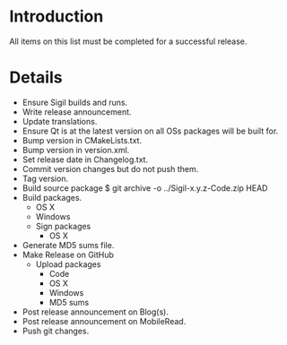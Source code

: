 Introduction
============

All items on this list must be completed for a successful release.


Details
=======

* Ensure Sigil builds and runs.
* Write release announcement.
* Update translations.
* Ensure Qt is at the latest version on all OSs packages will be built for.
* Bump version in CMakeLists.txt.
* Bump version in version.xml.
* Set release date in Changelog.txt.
* Commit version changes but do not push them.
* Tag version.
* Build source package $ git archive -o ../Sigil-x.y.z-Code.zip HEAD
* Build packages.
  * OS X
  * Windows
  * Sign packages
    * OS X
* Generate MD5 sums file.
* Make Release on GitHub
  * Upload packages
    * Code
    * OS X
    * Windows
    * MD5 sums
* Post release announcement on Blog(s).
* Post release announcement on MobileRead.
* Push git changes.
